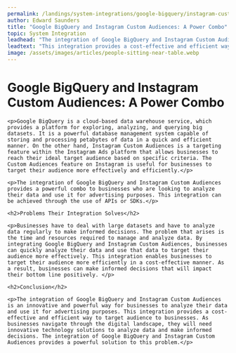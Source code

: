 ```yaml
---
permalink: /landings/system-integrations/google-bigquery/instagram-custom-audiences
author: Edward Saunders
title: "Google BigQuery and Instagram Custom Audiences: A Power Combo"
topic: System Integration
leadhead: "The integration of Google BigQuery and Instagram Custom Audiences is an innovative and powerful way for businesses to analyze their data and use it for advertising purposes"
leadtext: "This integration provides a cost-effective and efficient way to target audience to businesses. As businesses navigate through the digital landscape, they will need innovative technology solutions to analyze data and make informed decisions. The integration of Google BigQuery and Instagram Custom Audiences provides a powerful solution to this problem."
image: /assets/images/articles/people-sitting-near-table.webp
---
```

<div class="arttext">	<h1>Google BigQuery and Instagram Custom Audiences: A Power Combo</h1>
	
	<p>Google BigQuery is a cloud-based data warehouse service, which provides a platform for exploring, analyzing, and querying big datasets. It is a powerful database management system capable of storing and processing petabytes of data in a quick and efficient manner. On the other hand, Instagram Custom Audiences is a targeting feature within the Instagram Ads platform that allows businesses to reach their ideal target audience based on specific criteria. The Custom Audiences feature on Instagram is useful for businesses to target their audience more effectively and efficiently.</p>

    <p>The integration of Google BigQuery and Instagram Custom Audiences provides a powerful combo to businesses who are looking to analyze their data and use it for advertising purposes. This integration can be achieved through the use of APIs or SDKs.</p>

	<h2>Problems Their Integration Solves</h2>

	<p>Businesses have to deal with large datasets and have to analyze data regularly to make informed decisions. The problem that arises is the time and resources required to manage and analyze data. By integrating Google BigQuery and Instagram Custom Audiences, businesses can quickly analyze their data and use that data to target their audience more effectively. This integration enables businesses to target their audience more efficiently in a cost-effective manner. As a result, businesses can make informed decisions that will impact their bottom line positively. </p>

	<h2>Conclusion</h2>

	<p>The integration of Google BigQuery and Instagram Custom Audiences is an innovative and powerful way for businesses to analyze their data and use it for advertising purposes. This integration provides a cost-effective and efficient way to target audience to businesses. As businesses navigate through the digital landscape, they will need innovative technology solutions to analyze data and make informed decisions. The integration of Google BigQuery and Instagram Custom Audiences provides a powerful solution to this problem.</p>
</div>